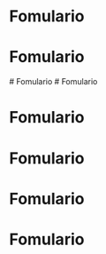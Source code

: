 # Fomulario
# Fomulario
#   F o m u l a r i o  
 # Fomulario
# Fomulario
# Fomulario
# Fomulario
# Fomulario
